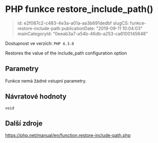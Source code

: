 PHP funkce restore_include_path()
================================

> id: e2f087c2-c483-4e3a-a01a-aa3b691dedbf
> slugCS: funkce-restore-include-path
> publicationDate: "2019-09-11 10:04:03"
> mainCategoryId: "0eeab3a7-a54b-46db-a253-ca6100145648"

Dostupnost ve verzích: `PHP 4.3.0`

Restores the value of the include_path configuration option


Parametry
--------------

Funkce nemá žádné vstupní parametry.

Návratové hodnoty
----------------

`void`



Další zdroje
------------

https://php.net/manual/en/function.restore-include-path.php
